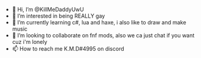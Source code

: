 - 👋 Hi, I’m @KillMeDaddyUwU
- 👀 I’m interested in being REALLY gay
- 🌱 I’m currently learning c#, lua and haxe, i also like to draw and make music
- 💞️ I’m looking to collaborate on fnf mods, also we ca just chat if you want cuz i'm lonely
- 📫 How to reach me K.M.D#4995 on discord

<!---
KillMeDaddyUwU/KillMeDaddyUwU is a ✨ special ✨ repository because its `README.md` (this file) appears on your GitHub profile.
You can click the Preview link to take a look at your changes.
--->
